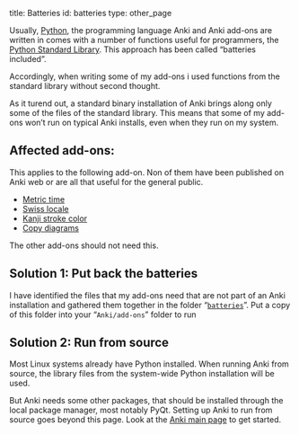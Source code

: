 title: Batteries
id: batteries
type: other_page

Usually, [Python](http://python.org), the programming language Anki
and Anki add-ons are written in comes with a number of functions
useful for programmers, the
[Python Standard Library](http://docs.python.org/2/library/). This
approach has been called “batteries included”.

Accordingly, when writing some of my add-ons i used functions from the
standard library without second thought.

As it turend out, a standard binary installation of Anki brings along
only some of the files of the standard library. This means that some
of my add-ons won’t run on typical Anki installs, even when they run
on my system.

## Affected add-ons:

This applies to the following add-on. Non of them have been published
on Anki web or are all that useful for the general public.

* [Metric time](Metric%20time.html)
* [Swiss locale](Swiss%20locale.html)
* [Kanji stroke color](Kanji%20stroke%20color.html)
* [Copy diagrams](Copy%20diagrams.html)

The other add-ons should not need this.

## Solution 1: Put back the batteries

I have identified the files that my add-ons need that are not part of
an Anki installation and gathered them together in the folder
“[`batteries`](https://github.com/ospalh/anki-addons/tree/master/batteries)”. Put
a copy of this folder into your “`Anki/add-ons`” folder to run

## Solution 2: Run from source

Most Linux systems already have Python installed. When running Anki
from source, the library files from the system-wide Python
installation will be used.

But Anki needs some other packages, that should be installed through
the local package manager, most notably PyQt. Setting up Anki to run
from source goes beyond this page. Look at the
[Anki main page](http://ankisrs.net/index.html#devel) to get started.
